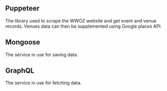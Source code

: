 ## Puppeteer

The library used to scrape the WWOZ website and get event and venue records. Venues data can then be supplemented using Google places API.

## Mongoose

The service in use for saving data.

## GraphQL

The service in use for fetching data.
